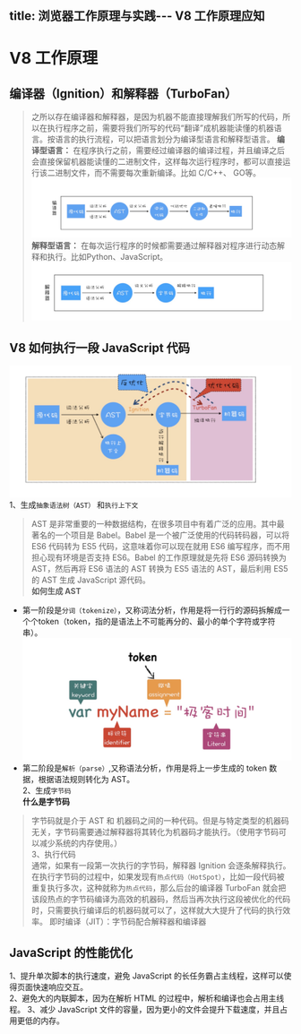 title: 浏览器工作原理与实践--- V8 工作原理应知
---

# V8 工作原理
## 编译器（Ignition）和解释器（TurboFan）  
>之所以存在编译器和解释器，是因为机器不能直接理解我们所写的代码，所以在执行程序之前，需要将我们所写的代码“翻译”成机器能读懂的机器语言。按语言的执行流程，可以把语言划分为编译型语言和解释型语言。
**编译型语言：** 在程序执行之前，需要经过编译器的编译过程，并且编译之后会直接保留机器能读懂的二进制文件，这样每次运行程序时，都可以直接运行该二进制文件，而不需要每次重新编译。比如 C/C++、 GO等。  
![compile](./imgs/compile.jpg)
**解释型语言：** 在每次运行程序的时候都需要通过解释器对程序进行动态解释和执行。比如Python、JavaScript。  
![compile](./imgs/descrip.jpg)
## V8 如何执行一段 JavaScript 代码
![excuteJS](./imgs/excutejs.jpg)
1、生成`抽象语法树（AST）` 和`执行上下文`
>AST 是非常重要的一种数据结构，在很多项目中有着广泛的应用。其中最著名的一个项目是 Babel。Babel 是一个被广泛使用的代码转码器，可以将 ES6 代码转为 ES5 代码，这意味着你可以现在就用 ES6 编写程序，而不用担心现有环境是否支持 ES6。Babel 的工作原理就是先将 ES6 源码转换为 AST，然后再将 ES6 语法的 AST 转换为 ES5 语法的 AST，最后利用 ES5 的 AST 生成 JavaScript 源代码。  
**如何生成 AST**
* 第一阶段是`分词（tokenize）`，又称词法分析，作用是将一行行的源码拆解成一个个token（token，指的是语法上不可能再分的、最小的单个字符或字符串）。
![tooken](./imgs/token.jpg)  
* 第二阶段是`解析（parse）`,又称语法分析，作用是将上一步生成的 token 数据，根据语法规则转化为 AST。  
2、生成`字节码`  
**什么是字节码**  
>字节码就是介于 AST 和 机器码之间的一种代码。但是与特定类型的机器码无关，字节码需要通过解释器将其转化为机器码才能执行。（使用字节码可以减少系统的内存使用。）  
3、执行代码  
通常，如果有一段第一次执行的字节码，解释器 Ignition 会逐条解释执行。在执行字节码的过程中，如果发现有`热点代码（HotSpot）`，比如一段代码被重复执行多次，这种就称为`热点代码`，那么后台的编译器 TurboFan 就会把该段热点的字节码编译为高效的机器码，然后当再次执行这段被优化的代码时，只需要执行编译后的机器码就可以了，这样就大大提升了代码的执行效率。
>即时编译（JIT）：字节码配合解释器和编译器

## JavaScript 的性能优化
1、提升单次脚本的执行速度，避免 JavaScript 的长任务霸占主线程，这样可以使得页面快速响应交互。  
2、避免大的内联脚本，因为在解析 HTML 的过程中，解析和编译也会占用主线程。
3、减少 JavaScript 文件的容量，因为更小的文件会提升下载速度，并且占用更低的内存。

